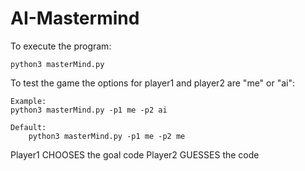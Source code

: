 # AI-Mastermind
To execute the program:

    python3 masterMind.py

To test the game the options for player1 and player2 are "me" or "ai":
    
    Example:
    python3 masterMind.py -p1 me -p2 ai

    Default:
        python3 masterMind.py -p1 me -p2 me

Player1 CHOOSES the goal code
Player2 GUESSES the code
